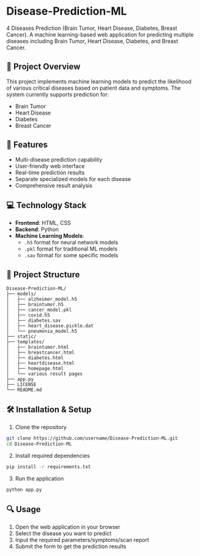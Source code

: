 # Disease-Prediction-ML

4 Diseases Prediction (Brain Tumor, Heart Disease, Diabetes, Breast Cancer). A machine learning-based web application for predicting multiple diseases including Brain Tumor, Heart Disease, Diabetes, and Breast Cancer.

## 🎯 Project Overview

This project implements machine learning models to predict the likelihood of various critical diseases based on patient data and symptoms. The system currently supports prediction for:

- Brain Tumor
- Heart Disease
- Diabetes
- Breast Cancer

## 🚀 Features

- Multi-disease prediction capability
- User-friendly web interface
- Real-time prediction results
- Separate specialized models for each disease
- Comprehensive result analysis

## 💻 Technology Stack

- **Frontend**: HTML, CSS
- **Backend**: Python
- **Machine Learning Models**: 
  - `.h5` format for neural network models
  - `.pkl` format for traditional ML models
  - `.sav` format for some specific models

## 📂 Project Structure

```
Disease-Prediction-ML/
├── models/
│   ├── alzheimer_model.h5
│   ├── braintumor.h5
│   ├── cancer_model.pkl
│   ├── covid.h5
│   ├── diabetes.sav
│   ├── heart_disease.pickle.dat
│   └── pneumonia_model.h5
├── static/
├── templates/
│   ├── braintumor.html
│   ├── breastcancer.html
│   ├── diabetes.html
│   ├── heartdisease.html
│   ├── homepage.html
│   └── various result pages
├── app.py
├── LICENSE
└── README.md
```

## 🛠️ Installation & Setup

1. Clone the repository
```bash
git clone https://github.com/username/Disease-Prediction-ML.git
cd Disease-Prediction-ML
```

2. Install required dependencies
```bash
pip install -r requirements.txt
```

3. Run the application
```bash
python app.py
```

## 🔍 Usage

1. Open the web application in your browser
2. Select the disease you want to predict
3. Input the required parameters/symptoms/scan report
4. Submit the form to get the prediction results
